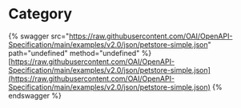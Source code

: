 # Category

{% swagger src="https://raw.githubusercontent.com/OAI/OpenAPI-Specification/main/examples/v2.0/json/petstore-simple.json" path="undefined" method="undefined" %}
[https://raw.githubusercontent.com/OAI/OpenAPI-Specification/main/examples/v2.0/json/petstore-simple.json](https://raw.githubusercontent.com/OAI/OpenAPI-Specification/main/examples/v2.0/json/petstore-simple.json)
{% endswagger %}
